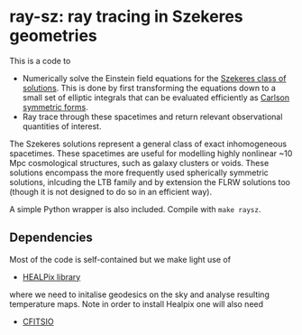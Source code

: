ray-sz: ray tracing in Szekeres geometries
=======================================
This is a code to

* Numerically solve the Einstein field equations for the [Szekeres class
of solutions](https://projecteuclid.org/euclid.cmp/1103860587).
This is done by first transforming the equations down to a
small set of elliptic integrals that can be evaluated efficiently as
[Carlson symmetric forms](https://en.wikipedia.org/wiki/Carlson_symmetric_form).
* Ray trace through these spacetimes and return relevant
observational quantities of interest.

The Szekeres solutions represent a general class of exact inhomogeneous
spacetimes. These spacetimes are useful for modelling highly nonlinear
~10 Mpc cosmological structures, such as galaxy clusters or voids.
These solutions encompass the more frequently used spherically symmetric solutions,
inlcuding the LTB family and by extension the FLRW solutions too (though it
is not designed to do so in an efficient way).

A simple Python wrapper is also included. Compile with `make raysz`.


Dependencies
------------
Most of the code is self-contained but we make light use of

* [HEALPix library](http://healpix.sourceforge.net/)

where we need to initalise geodesics on the sky and analyse resulting 
temperature maps. Note in order to install Healpix one will also
need

* [CFITSIO](https://heasarc.gsfc.nasa.gov/fitsio/)


